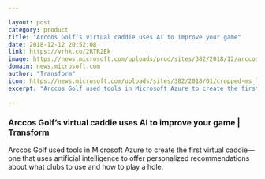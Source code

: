 ```yaml
---

layout: post
category: product
title: "Arccos Golf’s virtual caddie uses AI to improve your game"
date: 2018-12-12 20:52:08
link: https://vrhk.co/2RTR2Ek
image: https://news.microsoft.com/uploads/prod/sites/382/2018/12/arccos-golf-svp-jack-brown-demonstrates-arccos-caddie_print-1024x683.jpg
domain: news.microsoft.com
author: "Transform"
icon: https://news.microsoft.com/uploads/sites/382/2018/01/cropped-ms_logo_element-1-300x300.png
excerpt: "Arccos Golf used tools in Microsoft Azure to create the first virtual caddie— one that uses artificial intelligence to offer personalized recommendations about what clubs to use and how to play a hole."

---
```


### Arccos Golf’s virtual caddie uses AI to improve your game | Transform

Arccos Golf used tools in Microsoft Azure to create the first virtual caddie— one that uses artificial intelligence to offer personalized recommendations about what clubs to use and how to play a hole.